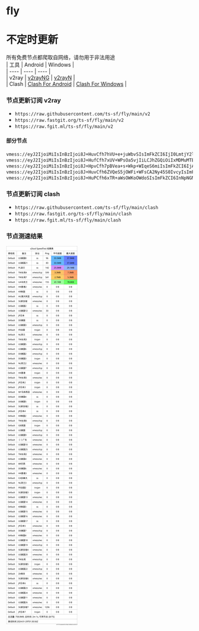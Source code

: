 # fly
# 不定时更新
所有免费节点都爬取自网络，请勿用于非法用途  
|  工具  | Android  | Windows  |  
|  ----  | ----   | ----  |  
| v2ray  | [v2rayNG](https://github.com/2dust/v2rayNG/releases) | [v2rayN](https://github.com/2dust/v2rayN/releases) |  
| Clash  | [Clash For Android](https://github.com/Kr328/ClashForAndroid/releases) | [Clash For Windows](https://github.com/Fndroid/clash_for_windows_pkg/releases) | 
  
### 节点更新订阅  v2ray
- `https://raw.githubusercontent.com/ts-sf/fly/main/v2`  
- `https://raw.fastgit.org/ts-sf/fly/main/v2`  
- `https://raw.fgit.ml/ts-sf/fly/main/v2`  
#### 部分节点  
``` 
vmess://eyJ2IjoiMiIsInBzIjoi8J+HuvCfh7hVU+e+juWbvSIsImFkZCI6IjI0LmtjY2ljMnBhLnh5eiIsInBvcnQiOiI1MDAyNCIsImlkIjoiNWU0MTkwMDEtYWFmMC00OTc1LWE5MzEtZmM3ZmM5NDU5NzE4IiwiYWlkIjoiMCIsInNjeSI6ImF1dG8iLCJuZXQiOiJ0Y3AiLCJ0eXBlIjoibm9uZSIsImhvc3QiOiJsaHQubWljcm9zb2Z0LW9yZ3dseS52aXAiLCJwYXRoIjoiLyIsInRscyI6IiIsInNuaSI6IiIsInRlc3RfbmFtZSI6IlVT576O5Zu9In0=
vmess://eyJ2IjoiMiIsInBzIjoi8J+HufCfh7xUV+WPsOa5vjIiLCJhZGQiOiIxMDMuMTE4LjI5LjIyOSIsInBvcnQiOiI4MCIsImlkIjoiZWI5ZThhNTItMGZlYy00YTEwLThkMTYtYWYzYjMyODc0OTMzIiwiYWlkIjoiMCIsInNjeSI6ImF1dG8iLCJuZXQiOiJ3cyIsInR5cGUiOiIiLCJob3N0IjoibGllbnF1YW4uZ2FyZW5hLnZuIiwicGF0aCI6Ii81Z3RvY2RvY2FvLmNvbSIsInRscyI6IiIsInNuaSI6IiIsInRlc3RfbmFtZSI6IlRX5Y+w5rm+MiJ9
vmess://eyJ2IjoiMiIsInBzIjoi8J+HpvCfh7pBVea+s+Wkp+WIqeS6miIsImFkZCI6IjA3LmtjY2ljMnBhLnh5eiIsInBvcnQiOiI1MDAwNyIsImlkIjoiNWU0MTkwMDEtYWFmMC00OTc1LWE5MzEtZmM3ZmM5NDU5NzE4IiwiYWlkIjoiMCIsInNjeSI6ImF1dG8iLCJuZXQiOiJ0Y3AiLCJ0eXBlIjoibm9uZSIsImhvc3QiOiIiLCJwYXRoIjoiLyIsInRscyI6IiIsInNuaSI6IiIsInRlc3RfbmFtZSI6IkFV5r6z5aSn5Yip5LqaIn0=
vmess://eyJ2IjoiMiIsInBzIjoi8J+HuvCfh6ZVQeS5jOWFi+WFsCA2Ny45S0IvcyIsImFkZCI6ImJlMS12bWVzcy5zc2htYXgueHl6IiwicG9ydCI6IjgwIiwiaWQiOiIzOGRmNTllYy0zMGUyLTQ1ZTktODZjNy01YTU4NjY3ZTY5OTQiLCJhaWQiOiIwIiwic2N5IjoiYXV0byIsIm5ldCI6IndzIiwidHlwZSI6Im5vbmUiLCJob3N0IjoiIiwicGF0aCI6Ii92bWVzcyIsInRscyI6IiIsInNuaSI6IiIsInRlc3RfbmFtZSI6IlVB5LmM5YWL5YWwIn0=
vmess://eyJ2IjoiMiIsInBzIjoi8J+HuPCfh6xTR+aWsOWKoOWdoSIsImFkZCI6InNpNGNvLjA5dnBuLmNvbSIsInBvcnQiOiI4MCIsImlkIjoiMDM0ZjdlODgtNTYxYS00ZmI5LWI5MTctNGFiMzM0M2I2NzU1IiwiYWlkIjoiMCIsInNjeSI6ImF1dG8iLCJuZXQiOiJ3cyIsInR5cGUiOiJub25lIiwiaG9zdCI6InNpNGNvLjA5dnBuLmNvbSIsInBhdGgiOiIvdm1lc3MvIiwidGxzIjoiIiwic25pIjoic2k0Y28uMDl2cG4uY29tIiwidGVzdF9uYW1lIjoiU0fmlrDliqDlnaEifQ==
```
### 节点更新订阅  clash
- `https://raw.githubusercontent.com/ts-sf/fly/main/clash`  
- `https://raw.fastgit.org/ts-sf/fly/main/clash`  
- `https://raw.fgit.ml/ts-sf/fly/main/clash`  

### 节点测速结果
![image](traffic.png)
